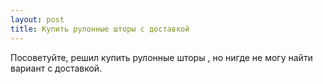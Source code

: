 ```yaml
---
layout: post 
title: Купить рулонные шторы с доставкой 
--- 
```

Посоветуйте, решил купить рулонные шторы , но нигде не могу найти вариант с доставкой.